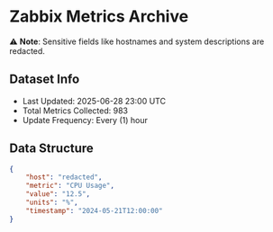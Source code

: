 # Zabbix Metrics Archive

⚠️ **Note**: Sensitive fields like hostnames and system descriptions are redacted.

## Dataset Info
- Last Updated: 2025-06-28 23:00 UTC
- Total Metrics Collected: 983
- Update Frequency: Every (1) hour

## Data Structure
```json
{
    "host": "redacted",
    "metric": "CPU Usage",
    "value": "12.5",
    "units": "%",
    "timestamp": "2024-05-21T12:00:00"
}
```
